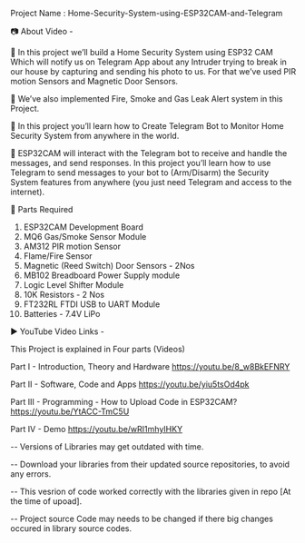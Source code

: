Project Name : Home-Security-System-using-ESP32CAM-and-Telegram

📷 About Video -

🚩   In this project we’ll build a Home Security System using ESP32 CAM Which will notify us on Telegram App about any Intruder trying to break in our house by capturing and sending his photo to us. For that we’ve used PIR motion Sensors and Magnetic Door Sensors.

🚩   We’ve also implemented Fire, Smoke and Gas Leak Alert system in this Project.

🚩   In this project you’ll learn how to Create Telegram Bot to Monitor  Home Security System from anywhere in the world.

🚩   ESP32CAM will interact with the Telegram bot to receive and handle the messages, and send responses. In this project you’ll learn how to use Telegram to send messages to your bot to (Arm/Disarm) the Security System features from anywhere (you just need Telegram and access to the internet).



📜 Parts Required

1. ESP32CAM Development Board
2. MQ6 Gas/Smoke Sensor Module
3. AM312 PIR motion Sensor
4. Flame/Fire Sensor
5. Magnetic (Reed Switch) Door Sensors - 2Nos
6. MB102 Breadboard Power Supply module
7. Logic Level Shifter Module
8. 10K Resistors - 2 Nos
9. FT232RL FTDI USB to UART Module
9. Batteries - 7.4V LiPo 



▶️ YouTube Video Links - 

This Project is explained in Four parts (Videos)

Part I        -  Introduction, Theory and Hardware                 https://youtu.be/8_w8BkEFNRY​

Part II       -  Software, Code and Apps                           https://youtu.be/yiu5tsOd4pk​

Part III      -  Programming - How to Upload Code in ESP32CAM?     https://youtu.be/YtACC-TmC5U​

Part IV       -  Demo                                              https://youtu.be/wRI1mhyIHKY




-- Versions of Libraries may get outdated with time.

-- Download your libraries from their updated source repositories, to avoid any errors.

-- This vesrion of code worked correctly with the libraries given in repo [At the time of upoad].

-- Project source Code may needs to be changed if there big changes occured in library source codes.